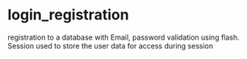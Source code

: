# login_registration
registration to a database with Email, password validation using flash. Session used to store the user data for access during session
